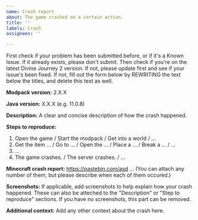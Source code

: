 ```yaml
---
name: Crash report
about: The game crashed on a certain action.
title: ''
labels: Crash
assignees: ''

---
```


First check if your problem has been submitted before, or if it's a Known Issue. If it already exists, please don't submit. Then check if you're on the latest Divine Journey 2 version. If not, please update first and see if your issue's been fixed. If not, fill out the form below by REWRITING the text below the titles, and delete this text as well.

**Modpack version:**
2.X.X

**Java version:**
X.X.X (e.g. 11.0.8)

**Description:**
A clear and concise description of how the crash happened.

**Steps to reproduce:**
1. Open the game / Start the modpack / Get into a world / ...
2. Get the item ... / Go to ... / Open the ... / Place a ... / Break a ... / ...
3. ...
4. The game crashes. / The server crashes. / ...

**Minecraft crash report:**
https://pastebin.com/asd ...
(You can attach any number of them, but please describe when each of them occured.)

**Screenshots:**
If applicable, add screenshots to help explain how your crash happened. These can also be atteched to the "Description" or "Step to reproduce" sections. If you have no screenshots, this part can be removed.

**Additional context:**
Add any other context about the crash here.
